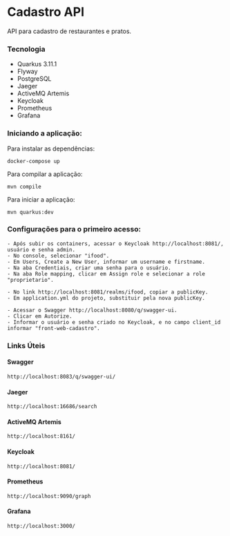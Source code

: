 # Cadastro API
API para cadastro de restaurantes e pratos.

### Tecnologia
- Quarkus 3.11.1
- Flyway
- PostgreSQL
- Jaeger
- ActiveMQ Artemis
- Keycloak
- Prometheus
- Grafana

### Iniciando a aplicação:

Para instalar as dependências:

```shell script
docker-compose up
```

Para compilar a aplicação:

```shell script
mvn compile
```
Para iniciar a aplicação:

```shell script
mvn quarkus:dev
```
### Configurações para o primeiro acesso:

```
- Após subir os containers, acessar o Keycloak http://localhost:8081/, usuário e senha admin.
- No console, selecionar "ifood".
- Em Users, Create a New User, informar um username e firstname.
- Na aba Credentiais, criar uma senha para o usuário.
- Na aba Role mapping, clicar em Assign role e selecionar a role "proprietario".

- No link http://localhost:8081/realms/ifood, copiar a publicKey.
- Em application.yml do projeto, substituir pela nova publicKey.

- Acessar o Swagger http://localhost:8080/q/swagger-ui.
- Clicar em Autorize.
- Informar o usuário e senha criado no Keycloak, e no campo client_id informar "front-web-cadastro".
```

### Links Úteis

#### Swagger
`http://localhost:8083/q/swagger-ui/`

#### Jaeger
`http://localhost:16686/search`

#### ActiveMQ Artemis
`http://localhost:8161/`

#### Keycloak
`http://localhost:8081/`

#### Prometheus
`http://localhost:9090/graph`

#### Grafana
`http://localhost:3000/`
